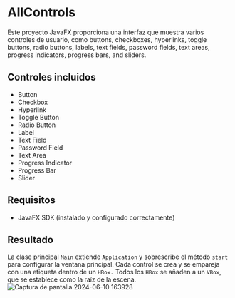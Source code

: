 # AllControls

Este proyecto JavaFX proporciona una interfaz que muestra varios controles de usuario, como buttons, checkboxes, hyperlinks, toggle buttons, radio buttons, labels, text fields, password fields, text areas, progress indicators, progress bars, and sliders.

## Controles incluidos
- Button
- Checkbox
- Hyperlink
- Toggle Button
- Radio Button
- Label
- Text Field
- Password Field
- Text Area
- Progress Indicator
- Progress Bar
- Slider

## Requisitos

- JavaFX SDK (instalado y configurado correctamente)

## Resultado
La clase principal `Main` extiende `Application` y sobrescribe el método `start` para configurar la ventana principal. Cada control se crea y se empareja con una etiqueta dentro de un `HBox.` Todos los `HBox` se añaden a un `VBox`, que se establece como la raíz de la escena.
![Captura de pantalla 2024-06-10 163928](https://github.com/DiegoFeijoo55/SisMenusFeijoo/assets/169406880/4013bfbf-37f0-4ee9-bc63-aa3b2265de0e)
